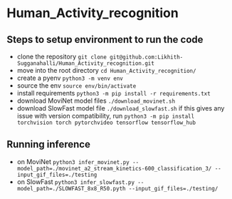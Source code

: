 # Human_Activity_recognition

## Steps to setup environment to run the code
 - clone the repository `git clone git@github.com:Likhith-Sugganahalli/Human_Activity_recognition.git`
 - move into the root directory `cd Human_Activity_recognition/`
 - create a pyenv `python3 -m venv env`
 - source the env `source env/bin/activate`
 - install requirements `python3 -m pip install -r requirements.txt`
 - download MoviNet model files `./download_movinet.sh`
 - download SlowFast model file `./download_slowfast.sh` if this gives any issue with version compatibility, run `python3 -m pip install torchvision torch pytorchvideo tensorflow tensorflow_hub`

## Running inference
 - on MoviNet `python3 infer_movinet.py --model_path=./movinet_a2_stream_kinetics-600_classification_3/ --input_gif_files=./testing`
 - on SlowFast `python3 infer_slowfast.py --model_path=./SLOWFAST_8x8_R50.pyth --input_gif_files=./testing/`
